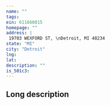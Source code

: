 ```yaml
---
name: ""
tags:
ein: 611660815
homepage: ""
address: |
 19703 WEXFORD ST, \nDetroit, MI 48234
state: "MI"
city: "Detroit"
lng: 
lat: 
description: ""
is_501c3: 
---
```


## Long description



